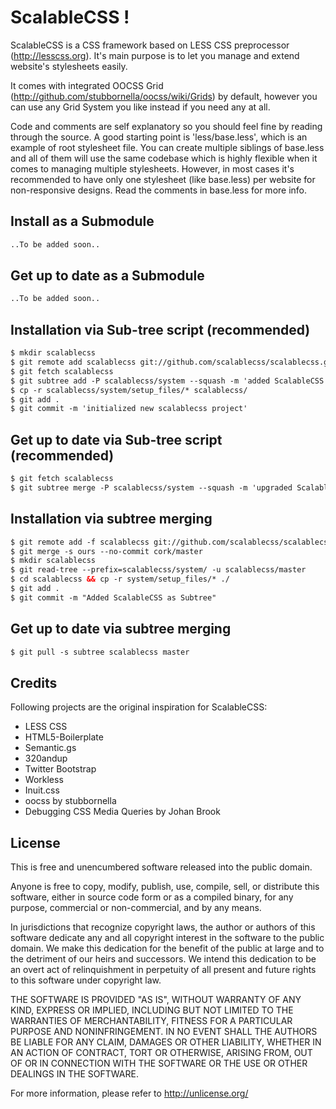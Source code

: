 ScalableCSS !
====================

ScalableCSS is a CSS framework based on LESS CSS preprocessor (http://lesscss.org). It's main purpose is to let you manage and extend website's stylesheets easily.

It comes with integrated OOCSS Grid (http://github.com/stubbornella/oocss/wiki/Grids) by default, however you can use any Grid System you like instead if you need any at all.

Code and comments are self explanatory so you should feel fine by reading through the source. A good starting point is 'less/base.less', which is an example of root stylesheet file. You can create multiple siblings of base.less and all of them will use the same codebase which is highly flexible when it comes to managing multiple stylesheets. However, in most cases it's recommended to have only one stylesheet (like base.less) per website for non-responsive designs. Read the comments in base.less for more info.

Install as a Submodule
--------------------

``` html
..To be added soon..
```

Get up to date as a Submodule
--------------------

``` html
..To be added soon..
```


Installation via Sub-tree script (recommended)
--------------------

``` html
$ mkdir scalablecss
$ git remote add scalablecss git://github.com/scalablecss/scalablecss.git
$ git fetch scalablecss
$ git subtree add -P scalablecss/system --squash -m 'added ScalableCSS as a subproject' scalablecss/master
$ cp -r scalablecss/system/setup_files/* scalablecss/
$ git add .
$ git commit -m 'initialized new scalablecss project'
```

Get up to date via Sub-tree script (recommended)
--------------------

``` html
$ git fetch scalablecss
$ git subtree merge -P scalablecss/system --squash -m 'upgraded ScalableCSS to the latest state' scalablecss/master
```



Installation via subtree merging
--------------------

``` html
$ git remote add -f scalablecss git://github.com/scalablecss/scalablecss.git
$ git merge -s ours --no-commit cork/master
$ mkdir scalablecss
$ git read-tree --prefix=scalablecss/system/ -u scalablecss/master
$ cd scalablecss && cp -r system/setup_files/* ./
$ git add .
$ git commit -m "Added ScalableCSS as Subtree"
```

Get up to date via subtree merging
--------------------

``` html
$ git pull -s subtree scalablecss master
```

Credits
--------------------

Following projects are the original inspiration for ScalableCSS:

+ LESS CSS
+ HTML5-Boilerplate
+ Semantic.gs
+ 320andup
+ Twitter Bootstrap
+ Workless
+ Inuit.css
+ oocss by stubbornella
+ Debugging CSS Media Queries by Johan Brook

License
--------------------

This is free and unencumbered software released into the public domain.

Anyone is free to copy, modify, publish, use, compile, sell, or
distribute this software, either in source code form or as a compiled
binary, for any purpose, commercial or non-commercial, and by any
means.

In jurisdictions that recognize copyright laws, the author or authors
of this software dedicate any and all copyright interest in the
software to the public domain. We make this dedication for the benefit
of the public at large and to the detriment of our heirs and
successors. We intend this dedication to be an overt act of
relinquishment in perpetuity of all present and future rights to this
software under copyright law.

THE SOFTWARE IS PROVIDED "AS IS", WITHOUT WARRANTY OF ANY KIND,
EXPRESS OR IMPLIED, INCLUDING BUT NOT LIMITED TO THE WARRANTIES OF
MERCHANTABILITY, FITNESS FOR A PARTICULAR PURPOSE AND NONINFRINGEMENT.
IN NO EVENT SHALL THE AUTHORS BE LIABLE FOR ANY CLAIM, DAMAGES OR
OTHER LIABILITY, WHETHER IN AN ACTION OF CONTRACT, TORT OR OTHERWISE,
ARISING FROM, OUT OF OR IN CONNECTION WITH THE SOFTWARE OR THE USE OR
OTHER DEALINGS IN THE SOFTWARE.

For more information, please refer to <http://unlicense.org/>
